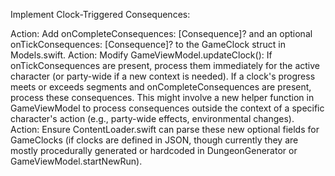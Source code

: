 Implement Clock-Triggered Consequences:

Action: Add onCompleteConsequences: [Consequence]? and an optional onTickConsequences: [Consequence]? to the GameClock struct in Models.swift.
Action: Modify GameViewModel.updateClock():
If onTickConsequences are present, process them immediately for the active character (or party-wide if a new context is needed).
If a clock's progress meets or exceeds segments and onCompleteConsequences are present, process these consequences. This might involve a new helper function in GameViewModel to process consequences outside the context of a specific character's action (e.g., party-wide effects, environmental changes).
Action: Ensure ContentLoader.swift can parse these new optional fields for GameClocks (if clocks are defined in JSON, though currently they are mostly procedurally generated or hardcoded in DungeonGenerator or GameViewModel.startNewRun).